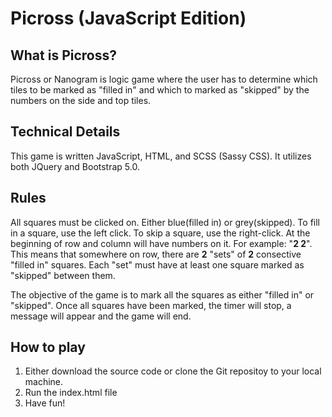 # Picross (JavaScript Edition)

## What is Picross?
Picross or Nanogram is logic game where the user has to determine which tiles to be marked as "filled in" and which to marked as "skipped" by the numbers
on the side and top tiles.

## Technical Details
This game is written JavaScript, HTML, and SCSS (Sassy CSS). It utilizes both JQuery and Bootstrap 5.0.

## Rules
All squares must be clicked on. Either blue(filled in) or grey(skipped).
To fill in a square, use the left click.
To skip a square, use the right-click.
At the beginning of row and column will have numbers on it. For example: "<b>2 2</b>".
This means that somewhere on row, there are <b>2</b> "sets" of <b>2</b> consective "filled in" squares.
Each "set" must have at least one square marked as "skipped" between them.

The objective of the game is to mark all the squares as either "filled in" or "skipped". Once all squares have been marked, the timer will stop, a message will appear and the game will end.

## How to play
1. Either download the source code or clone the Git repositoy to your local machine. 
2. Run the index.html file
3. Have fun!